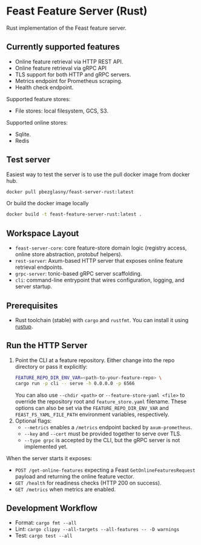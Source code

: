 # Feast Feature Server (Rust)

Rust implementation of the Feast feature server.

## Currently supported features

- Online feature retrieval via HTTP REST API.
- Online feature retrieval via gRPC API
- TLS support for both HTTP and gRPC servers.
- Metrics endpoint for Prometheus scraping.
- Health check endpoint.

Supported feature stores:

- File stores: local filesystem, GCS, S3.

Supported online stores:

- Sqlite.
- Redis

## Test server

Easiest way to test the server is to use the pull docker image from docker hub.

```bash
docker pull pbezglasny/feast-server-rust:latest
```

Or build the docker image locally

```bash
docker build -t feast-feature-server-rust:latest .
```

## Workspace Layout

- `feast-server-core`: core feature-store domain logic (registry access, online store abstraction, protobuf helpers).
- `rest-server`: Axum-based HTTP server that exposes online feature retrieval endpoints.
- `grpc-server`: tonic-based gRPC server scaffolding.
- `cli`: command-line entrypoint that wires configuration, logging, and server startup.

## Prerequisites

- Rust toolchain (stable) with `cargo` and `rustfmt`. You can install it using [rustup](https://rustup.rs/).

## Run the HTTP Server

1. Point the CLI at a feature repository. Either change into the repo directory or pass it explicitly:
   ```bash
   FEATURE_REPO_DIR_ENV_VAR=<path-to-your-feature-repo> \
   cargo run -p cli -- serve -h 0.0.0.0 -p 6566
   ```
   You can also use `--chdir <path>` or `--feature-store-yaml <file>` to override the repository root and
   `feature_store.yaml` filename. These options can also be set via the `FEATURE_REPO_DIR_ENV_VAR` and
   `FEAST_FS_YAML_FILE_PATH` environment variables, respectively.
2. Optional flags:
    - `--metrics` enables a `/metrics` endpoint backed by `axum-prometheus`.
    - `--key` and `--cert` must be provided together to serve over TLS.
    - `--type grpc` is accepted by the CLI, but the gRPC server is not implemented yet.

When the server starts it exposes:

- `POST /get-online-features` expecting a Feast `GetOnlineFeaturesRequest` payload and returning the online feature
  vector.
- `GET /health` for readiness checks (HTTP 200 on success).
- `GET /metrics` when metrics are enabled.

## Development Workflow

- Format: `cargo fmt --all`
- Lint: `cargo clippy --all-targets --all-features -- -D warnings`
- Test: `cargo test --all`
